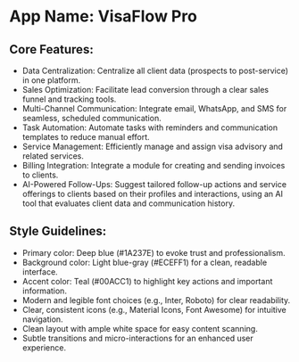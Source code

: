 # **App Name**: VisaFlow Pro

## Core Features:

- Data Centralization: Centralize all client data (prospects to post-service) in one platform.
- Sales Optimization: Facilitate lead conversion through a clear sales funnel and tracking tools.
- Multi-Channel Communication: Integrate email, WhatsApp, and SMS for seamless, scheduled communication.
- Task Automation: Automate tasks with reminders and communication templates to reduce manual effort.
- Service Management: Efficiently manage and assign visa advisory and related services.
- Billing Integration: Integrate a module for creating and sending invoices to clients.
- AI-Powered Follow-Ups: Suggest tailored follow-up actions and service offerings to clients based on their profiles and interactions, using an AI tool that evaluates client data and communication history.

## Style Guidelines:

- Primary color: Deep blue (#1A237E) to evoke trust and professionalism.
- Background color: Light blue-gray (#ECEFF1) for a clean, readable interface.
- Accent color: Teal (#00ACC1) to highlight key actions and important information.
- Modern and legible font choices (e.g., Inter, Roboto) for clear readability.
- Clear, consistent icons (e.g., Material Icons, Font Awesome) for intuitive navigation.
- Clean layout with ample white space for easy content scanning.
- Subtle transitions and micro-interactions for an enhanced user experience.